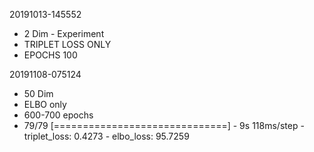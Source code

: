 20191013-145552
* 2 Dim - Experiment
* TRIPLET LOSS ONLY
* EPOCHS 100

20191108-075124
* 50 Dim
* ELBO only
* 600-700 epochs
* 79/79 [==============================] - 9s 118ms/step - triplet_loss: 0.4273 - elbo_loss: 95.7259